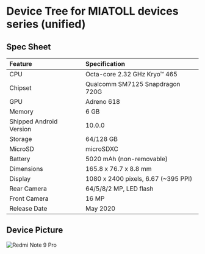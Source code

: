 # Device Tree for MIATOLL devices series (unified)

## Spec Sheet

| Feature                 | Specification                     |
| :---------------------- | :-------------------------------- |
| CPU                     | Octa-core 2.32 GHz Kryo™ 465      |
| Chipset                 | Qualcomm SM7125 Snapdragon 720G   |
| GPU                     | Adreno 618                        |
| Memory                  | 6 GB                              |
| Shipped Android Version | 10.0.0                            |
| Storage                 | 64/128 GB                         |
| MicroSD                 | microSDXC                         |
| Battery                 | 5020 mAh (non-removable)          |
| Dimensions              | 165.8 x 76.7 x 8.8 mm             |
| Display                 | 1080 x 2400 pixels, 6.67 (~395 PPI) |
| Rear Camera             | 64/5/8/2 MP, LED flash            |
| Front Camera            | 16 MP                             |
| Release Date            | May 2020                          |

## Device Picture

![Redmi Note 9 Pro](https://fdn2.gsmarena.com/vv/pics/xiaomi/xiaomi-redmi-note-9-pro-global-0.jpg "Redmi Note 9 Pro")
